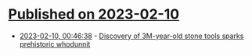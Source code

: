 # [Published on 2023-02-10](index.md)

* [2023-02-10, 00:46:38](https://news.ycombinator.com/item?id=34734027) - [Discovery of 3M-year-old stone tools sparks prehistoric whodunnit](https://www.theguardian.com/science/2023/feb/09/discovery-ancient-stone-tools-prehistoric-mystery-whodunnit)
